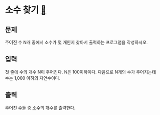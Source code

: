 # 소수 찾기 [🔗](https://www.acmicpc.net/problem/1978)

## 문제
<p>주어진 수 N개 중에서 소수가 몇 개인지 찾아서 출력하는 프로그램을 작성하시오.</p>

## 입력
<p>첫 줄에 수의 개수 N이 주어진다. N은 100이하이다. 다음으로 N개의 수가 주어지는데 수는 1,000 이하의 자연수이다.</p>

## 출력
<p>주어진 수들 중 소수의 개수를 출력한다.</p>

